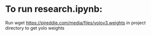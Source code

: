 # To run research.ipynb:
Run wget https://pjreddie.com/media/files/yolov3.weights in project directory to get yolo weights 
